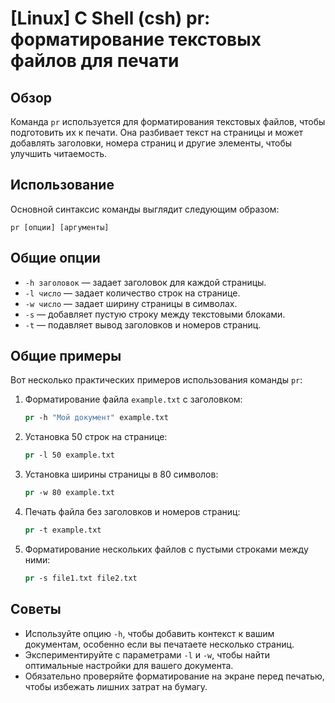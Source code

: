 # [Linux] C Shell (csh) pr: форматирование текстовых файлов для печати

## Обзор
Команда `pr` используется для форматирования текстовых файлов, чтобы подготовить их к печати. Она разбивает текст на страницы и может добавлять заголовки, номера страниц и другие элементы, чтобы улучшить читаемость.

## Использование
Основной синтаксис команды выглядит следующим образом:

```
pr [опции] [аргументы]
```

## Общие опции
- `-h заголовок` — задает заголовок для каждой страницы.
- `-l число` — задает количество строк на странице.
- `-w число` — задает ширину страницы в символах.
- `-s` — добавляет пустую строку между текстовыми блоками.
- `-t` — подавляет вывод заголовков и номеров страниц.

## Общие примеры
Вот несколько практических примеров использования команды `pr`:

1. Форматирование файла `example.txt` с заголовком:
   ```csh
   pr -h "Мой документ" example.txt
   ```

2. Установка 50 строк на странице:
   ```csh
   pr -l 50 example.txt
   ```

3. Установка ширины страницы в 80 символов:
   ```csh
   pr -w 80 example.txt
   ```

4. Печать файла без заголовков и номеров страниц:
   ```csh
   pr -t example.txt
   ```

5. Форматирование нескольких файлов с пустыми строками между ними:
   ```csh
   pr -s file1.txt file2.txt
   ```

## Советы
- Используйте опцию `-h`, чтобы добавить контекст к вашим документам, особенно если вы печатаете несколько страниц.
- Экспериментируйте с параметрами `-l` и `-w`, чтобы найти оптимальные настройки для вашего документа.
- Обязательно проверяйте форматирование на экране перед печатью, чтобы избежать лишних затрат на бумагу.
